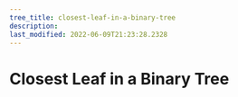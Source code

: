 ```yaml
---
tree_title: closest-leaf-in-a-binary-tree
description: 
last_modified: 2022-06-09T21:23:28.2328
---
```


# Closest Leaf in a Binary Tree
